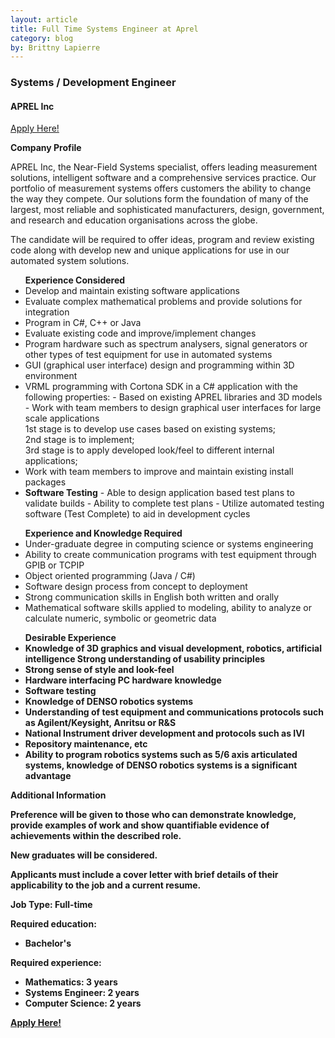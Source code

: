 ```yaml
---
layout: article
title: Full Time Systems Engineer at Aprel
category: blog
by: Brittny Lapierre
---
```


<h3>Systems / Development Engineer</h3> 
<h4>APREL Inc</h4>

<a href="https://ca.indeed.com/cmp/APREL-Inc./jobs/System-c83294ba9caa9ac4?q=aprel">Apply Here!</a>

<b>Company Profile</b>
<p>APREL Inc, the Near-Field Systems specialist, offers leading measurement solutions, intelligent software and a comprehensive services practice. Our portfolio of measurement systems offers customers the ability to change the way they compete. Our solutions form the foundation of many of the largest, most reliable and sophisticated manufacturers, design, government, and research and education organisations across the globe.</p>

<p>The candidate will be required to offer ideas, program and review existing code along with develop new and unique applications for use in our automated system solutions.</p>

<ul>
  <b>Experience Considered</b>
  <li>Develop and maintain existing software applications
  <li>Evaluate complex mathematical problems and provide solutions for integration
  <li>Program in C#, C++ or Java
  <li>Evaluate existing code and improve/implement changes
  <li>Program hardware such as spectrum analysers, signal generators or other types of test equipment for use in automated systems
  <li>GUI (graphical user interface) design and programming within 3D environment
  <li>VRML programming with Cortona SDK in a C# application with the following properties:
      - Based on existing APREL libraries and 3D models<br>
      - Work with team members to design graphical user interfaces for large scale applications<br>
          1st stage is to develop use cases based on existing systems;<br>
          2nd stage is to implement;<br>
          3rd stage is to apply developed look/feel to different internal applications;<br>
  </li>
  <li>Work with team members to improve and maintain existing install packages</li>
  <li>
      <b>Software Testing</b>
      - Able to design application based test plans to validate builds
      - Ability to complete test plans
      - Utilize automated testing software (Test Complete) to aid in development cycles
  </li>
</ul>

<ul>
  <b>Experience and Knowledge Required</b>
  <li>Under-graduate degree in computing science or systems engineering</li>
  <li>Ability to create communication programs with test equipment through GPIB or TCPIP</li>
  <li>Object oriented programming (Java / C#)</li>
  <li>Software design process from concept to deployment</li>
  <li>Strong communication skills in English both written and orally</li>
  <li>Mathematical software skills applied to modeling, ability to analyze or calculate numeric, symbolic or geometric data</li>
</ul>

<ul>
  <b>Desirable Experience<b>
  <li>Knowledge of 3D graphics and visual development, robotics, artificial intelligence Strong understanding of usability principles</li>
  <li>Strong sense of style and look-feel</li>
  <li>Hardware interfacing PC hardware knowledge</li>
  <li>Software testing</li>
  <li>Knowledge of DENSO robotics systems</li>
  <li>Understanding of test equipment and communications protocols such as Agilent/Keysight, Anritsu or R&S</li>
  <li>National Instrument driver development and protocols such as IVI</li>
  <li>Repository maintenance, etc</li>
  <li>Ability to program robotics systems such as 5/6 axis articulated systems, knowledge of DENSO robotics systems is a significant advantage</li>
</ul>

<b>Additional Information</b>
<p>Preference will be given to those who can demonstrate knowledge, provide examples of work and show quantifiable evidence of achievements within the described role.</p>
<p><b>New graduates will be considered.</b></p>
<p>Applicants must include a cover letter with brief details of their applicability to the job and a current resume.</p>

<p><b>Job Type:</b> Full-time</p>

<b>Required education:</b>
<ul>
  <li>Bachelor's</li>
</ul>


<b>Required experience:</b>
<ul>
  <li>Mathematics: 3 years</li>
  <li>Systems Engineer: 2 years</li>
  <li>Computer Science: 2 years</li>
</ul>

<a href="https://ca.indeed.com/cmp/APREL-Inc./jobs/System-c83294ba9caa9ac4?q=aprel">Apply Here!</a>
